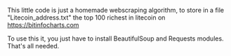 This little code is just a homemade webscraping algorithm, to store in a file "Litecoin_address.txt" the top 100 richest in litecoin on https://bitinfocharts.com

To use this it, you just have to install BeautifulSoup and Requests modules. That's all needed.
